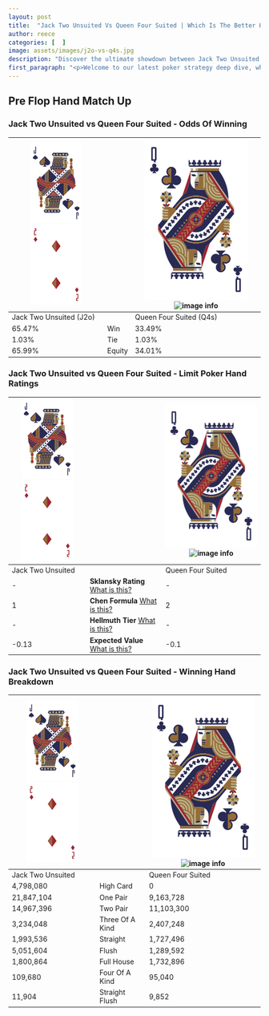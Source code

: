 ```yaml
---
layout: post
title:  "Jack Two Unsuited Vs Queen Four Suited | Which Is The Better Hand In Poker? A Complete Guide"
author: reece
categories: [  ]
image: assets/images/j2o-vs-q4s.jpg
description: "Discover the ultimate showdown between Jack Two Unsuited and Queen Four Suited in poker! Uncover the odds, strategies, and scenarios where one hand triumphs over the other. Get ready to up your poker game with this thrilling analysis."
first_paragraph: "<p>Welcome to our latest poker strategy deep dive, where we're pitting two distinct hands against each other in a high-stakes showdown: Jack Two Unsuited vs Queen Four Suited.</p><p>In the dynamic world of poker, every decision counts, and knowing which hand holds the upper hand is key to your success at the table.</p><p>In this article, we'll dissect these two hands, explore the scenarios where one dominates the other, and equip you with the knowledge to make strategic choices that can tip the odds in your favor.</p><p>Get ready to unravel the intriguing dynamics of these poker hands and elevate your game to new heights.</p>"
---
```




[comment]: # (sp0)

## Pre Flop Hand Match Up

<div class="table hand-ratings" markdown="1"> 



### Jack Two Unsuited vs Queen Four Suited - Odds Of Winning


    
| ![image info](assets/images/hand1/J.png) ![image info](assets/images/hand1/2o.png) |  | ![image info](assets/images/hand2/Q.png) ![image info](assets/images/hand2/4s.png) |
| -------- | -------- | -------- |
| Jack Two Unsuited (J2o) |  | Queen Four Suited (Q4s) |
| 65.47% | Win | 33.49% |
| 1.03% | Tie | 1.03% |
| 65.99% | Equity | 34.01% |




[comment]: # (sp1)



### Jack Two Unsuited vs Queen Four Suited - Limit Poker Hand Ratings


    
| ![image info](assets/images/hand1/J.png) ![image info](assets/images/hand1/2o.png) |  | ![image info](assets/images/hand2/Q.png) ![image info](assets/images/hand2/4s.png) |
| -------- | -------- | -------- |
| Jack Two Unsuited |  | Queen Four Suited |
| - | **Sklansky Rating** [What is this?](/sklansky-rating-explained) | - |
| 1 | **Chen Formula** [What is this?](/chen-formula-explained) | 2 |
| - | **Hellmuth Tier** [What is this?](/Hellmuth-tier-explained) | - |
| -0.13 | **Expected Value** [What is this?](/expected-value-explained) | -0.1 |




[comment]: # (sp2)



### Jack Two Unsuited vs Queen Four Suited - Winning Hand Breakdown


    
| ![image info](assets/images/hand1/J.png) ![image info](assets/images/hand1/2o.png) |  | ![image info](assets/images/hand2/Q.png) ![image info](assets/images/hand2/4s.png) |
| -------- | -------- | -------- |
| Jack Two Unsuited |  | Queen Four Suited |
| 4,798,080 | High Card | 0 |
| 21,847,104 | One Pair | 9,163,728 |
| 14,967,396 | Two Pair | 11,103,300 |
| 3,234,048 | Three Of A Kind | 2,407,248 |
| 1,993,536 | Straight | 1,727,496 |
| 5,051,604 | Flush | 1,289,592 |
| 1,800,864 | Full House | 1,732,896 |
| 109,680 | Four Of A Kind | 95,040 |
| 11,904 | Straight Flush | 9,852 |




[comment]: # (sp3)



</div>

[comment]: # (sp4)



[comment]: # (sp5)

